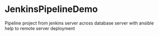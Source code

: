 # JenkinsPipelineDemo

Pipeline project from jenkins server across database server with ansible help to remote server deployment
